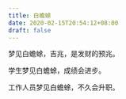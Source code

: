 ```yaml
---
title: 白蟾蜍
date: 2020-02-15T20:54:12+08:00
draft: false
---
```


梦见白蟾蜍，吉兆，是发财的预兆。

学生梦见白蟾蜍，成绩会进步。

工作人员梦见白蟾蜍，不久会升职。